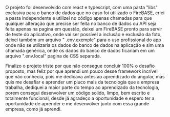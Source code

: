 O projeto foi desenvolvido com react e typescript, com uma pasta "libs" exclusiva para o banco de dados que no caso foi utilizado o FireBASE, criei a pasta independente e utilizei no código apenas chamadas para que qualquer alteração que precise ser feita no banco de dados ou API seja feita apenas na pagina em questão, deixei um FireBASE pronto para servir de teste do aplicativo, onde vai ser possível a inclusão e exclusão da foto, deixei também um arquivo " .env.exemple" para o uso profissional do app onde não se utilizaria os dados do banco de dados na aplicação e sim uma chamada genérica, onde os dados do banco de dados ficariam em um arquivo ".env.local" pagina de CSS separada.


Finalizo o projeto triste por que não consegue concluir 100% o desafio proposto, mas feliz por que aprendi um pouco desse framework incrível que não conhecia, pois me dedicava antes ao aprendizado do angular, mas quis me desafiar e aprender um piuco mais da tecnologia que a empresa trabalha, dediquei a maior parte do tempo ao aprendizado da tecnologia, porem consegui desenvolver um código solido, limpo, bem escrito e totalmente funcional, desde já agradeço a oportunidade e espero ter a oportunidade de aprender e me desenvolver junto com essa grande empresa, como já aprendi.
